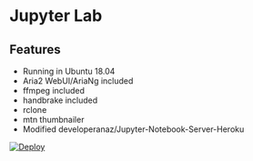 # Jupyter Lab

## Features

* Running in Ubuntu 18.04
* Aria2 WebUI/AriaNg included
* ffmpeg included
* handbrake included
* rclone
* mtn thumbnailer
* Modified developeranaz/Jupyter-Notebook-Server-Heroku



[![Deploy](https://www.herokucdn.com/deploy/button.svg)](https://dashboard.heroku.com/new?template=https://github.com/javsubs91/aria2-webui-runing-in-jupyter-server-heroku)

